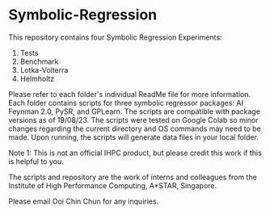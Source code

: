 # Symbolic-Regression


This repository contains four Symbolic Regression Experiments:
  1. Tests
  2. Benchmark
  3. Lotka-Volterra
  4. Helmholtz

Please refer to each folder's individual ReadMe file for more information. Each folder contains scripts for three symbolic regressor packages: AI Feynman 2.0, PySR, and GPLearn. The scripts are compatible with package versions as of 19/08/23. The scripts were tested on Google Colab so minor changes regarding the current directory and OS commands may need to be made. Upon running, the scripts will generate data files in your local folder.

Note 1: This is not an official IHPC product, but please credit this work if this is helpful to you.

The scripts and repository are the work of interns and colleagues from the Institute of High Performance Computing, A*STAR, Singapore. 

Please email Ooi Chin Chun for any inquiries.
